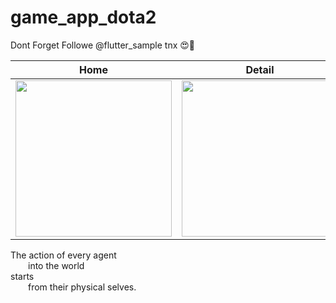 # game_app_dota2
Dont Forget Followe @flutter_sample tnx 😍🌹

Home             |  Detail
:-------------------------:|:-------------------------:
<img src="https://github.com/mohamadali7/game_app_dota2/blob/main/Screenshot_1644099739.png" width="250"> | <img src="https://github.com/mohamadali7/game_app_dota2/blob/main/Screenshot_1644099744.png" width="250">


The action of every agent <br />
  into the world <br />
starts <br />
  from their physical selves. <br />


